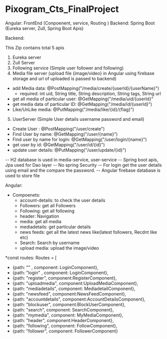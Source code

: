 # Pixogram_Cts_FinalProject

Angular: FrontEnd (Conpoenent, service, Routing )
Backend: Spring Boot (Eureka server, Zull, Spring Boot Apis)


Backend:

This Zip contains total 5 apis
1. Eureka server
2. Zull Server 
3. Following service (Simple user follower and following) 
4. Media file server (upload file {image/video} in Angular using firebase storage and url of uploaded is passed to backend)
  - add Media data: @PostMapping("/media/create/{userId}/{userName}")
     - required: int uid, String title, String description, String tags, String url
  - get all media of particular user: @GetMapping("/media/uid/{userId}"
  - get media data of particular ID:  @GetMapping("/media/id/{userId}")
  - Like/UnLike media: @PutMapping("/media/like/{id}/{flag}")
    
5. UserServer (Simple User details username password and email) 
  - Create User : @PostMapping("/user/create")
  - Find User by name: @GetMapping("/user/{name}") 
  - Find user by name for login: @GetMapping("/user/login/{name}") 
  - get user by id: @GetMapping("/user/id/{id}")
  - update user details: @PutMapping("/user/update/{id}") 
   
    
--  H2 database is used in media-service, user-service
--  Spring boot apis, Jpa used for Dao layer
--  No spring Security
--  For login get the user details using email and the compare the password.
--  Angular firebase database is used to store file 

 
Angular:
- Compoenets:
  - account-details: to check the user details
  - Followers: get all Followers
  - Following: get all following
  - header: Navigation
  - media: get all media
  - mediadetails: get particular details
  - news feeds: get all the latest news like(latest followers, Recdnt like etc)
  - Search: Search by username
  - upload media: upload the image/video


*const routes: Routes = [
*  {path: "" , component: LoginComponent},
*  {path: "login" , component: LoginComponent},
*  {path: "register", component:RegisterComponent},
*  {path: "uploadmedia", component:UploadMediaComponent},
*  {path: "mediadetails", component: MediadetailComponent},
*  {path: "newsfeed", component:NewsFeedComponent},
*  {path: "accountdetails", component:AccountDetailsComponent},
*  {path: "blockuser", component:BlockUserComponent},
*  {path: "search", component: SearchComponent},
*  {path: "mymedia", component: MyMediaComponent},
*  {path: "header", component:HeaderComponent},
*  {path: "following", component: FollowComponent},
*  {path: "follower", component: FollowerComponent}
